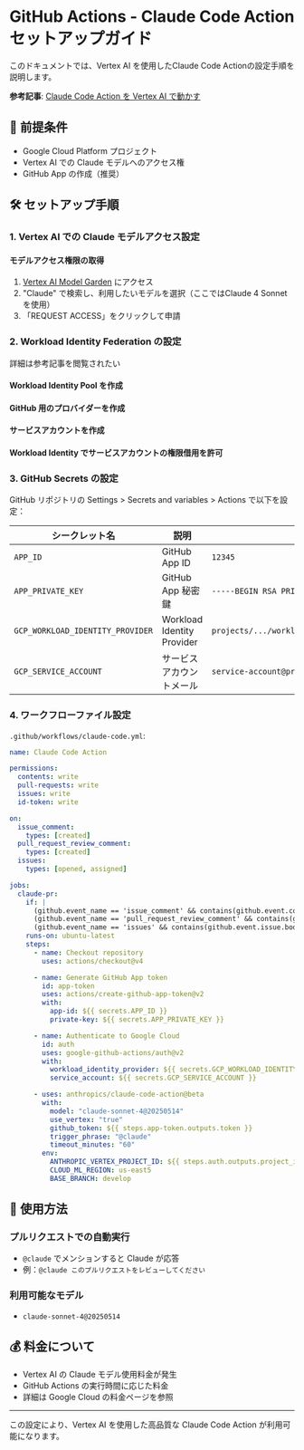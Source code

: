 # GitHub Actions - Claude Code Action セットアップガイド

このドキュメントでは、Vertex AI を使用したClaude Code Actionの設定手順を説明します。

**参考記事**: [Claude Code Action を Vertex AI で動かす](https://zenn.dev/team_zenn/articles/claude-code-vertex-ai)

## 🔧 前提条件

- Google Cloud Platform プロジェクト
- Vertex AI での Claude モデルへのアクセス権
- GitHub App の作成（推奨）

## 🛠️ セットアップ手順

### 1. Vertex AI での Claude モデルアクセス設定

#### モデルアクセス権限の取得
1. [Vertex AI Model Garden](https://console.cloud.google.com/vertex-ai/model-garden) にアクセス
2. "Claude" で検索し、利用したいモデルを選択（ここではClaude 4 Sonnet を使用）
3. 「REQUEST ACCESS」をクリックして申請

### 2. Workload Identity Federation の設定

詳細は参考記事を閲覧されたい

#### Workload Identity Pool を作成

#### GitHub 用のプロバイダーを作成

#### サービスアカウントを作成

#### Workload Identity でサービスアカウントの権限借用を許可

### 3. GitHub Secrets の設定

GitHub リポジトリの Settings > Secrets and variables > Actions で以下を設定：

| シークレット名 | 説明 | 例 |
|---------------|------|-----|
| `APP_ID` | GitHub App ID | `12345` |
| `APP_PRIVATE_KEY` | GitHub App 秘密鍵 | `-----BEGIN RSA PRIVATE KEY-----...` |
| `GCP_WORKLOAD_IDENTITY_PROVIDER` | Workload Identity Provider | `projects/.../workloadIdentityPools/.../providers/...` |
| `GCP_SERVICE_ACCOUNT` | サービスアカウントメール | `service-account@project.iam.gserviceaccount.com` |

### 4. ワークフローファイル設定

`.github/workflows/claude-code.yml`:

```yaml
name: Claude Code Action

permissions:
  contents: write
  pull-requests: write
  issues: write
  id-token: write

on:
  issue_comment:
    types: [created]
  pull_request_review_comment:
    types: [created]
  issues:
    types: [opened, assigned]

jobs:
  claude-pr:
    if: |
      (github.event_name == 'issue_comment' && contains(github.event.comment.body, '@claude')) ||
      (github.event_name == 'pull_request_review_comment' && contains(github.event.comment.body, '@claude')) ||
      (github.event_name == 'issues' && contains(github.event.issue.body, '@claude'))
    runs-on: ubuntu-latest
    steps:
      - name: Checkout repository
        uses: actions/checkout@v4

      - name: Generate GitHub App token
        id: app-token
        uses: actions/create-github-app-token@v2
        with:
          app-id: ${{ secrets.APP_ID }}
          private-key: ${{ secrets.APP_PRIVATE_KEY }}

      - name: Authenticate to Google Cloud
        id: auth
        uses: google-github-actions/auth@v2
        with:
          workload_identity_provider: ${{ secrets.GCP_WORKLOAD_IDENTITY_PROVIDER }}
          service_account: ${{ secrets.GCP_SERVICE_ACCOUNT }}

      - uses: anthropics/claude-code-action@beta
        with:
          model: "claude-sonnet-4@20250514"
          use_vertex: "true"
          github_token: ${{ steps.app-token.outputs.token }}
          trigger_phrase: "@claude"
          timeout_minutes: "60"
        env:
          ANTHROPIC_VERTEX_PROJECT_ID: ${{ steps.auth.outputs.project_id }}
          CLOUD_ML_REGION: us-east5
          BASE_BRANCH: develop
```

## 🎯 使用方法

### プルリクエストでの自動実行
- `@claude` でメンションすると Claude が応答
- 例：`@claude このプルリクエストをレビューしてください`

### 利用可能なモデル
- `claude-sonnet-4@20250514`

## 💰 料金について

- Vertex AI の Claude モデル使用料金が発生
- GitHub Actions の実行時間に応じた料金
- 詳細は Google Cloud の料金ページを参照

---

この設定により、Vertex AI を使用した高品質な Claude Code Action が利用可能になります。